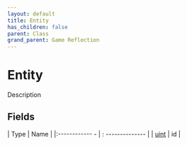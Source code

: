 ```yaml
---
layout: default
title: Entity
has_children: false
parent: Class
grand_parent: Game Reflection
---
```

# Entity
Description 

## Fields
| Type | Name |
|:------------ - | : -------------- |
| [uint](game-reflection/components/uint.md) | id |
